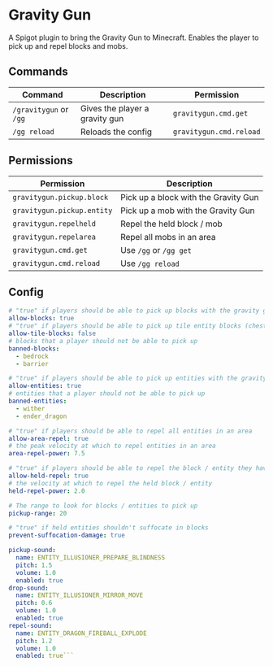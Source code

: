 # Gravity Gun

A Spigot plugin to bring the Gravity Gun to Minecraft.
Enables the player to pick up and repel blocks and mobs.

## Commands
Command | Description | Permission
--- | --- | ---
`/gravitygun` or `/gg` | Gives the player a gravity gun | `gravitygun.cmd.get`
`/gg reload` | Reloads the config | `gravitygun.cmd.reload`

## Permissions
Permission | Description
--- | ---
`gravitygun.pickup.block` | Pick up a block with the Gravity Gun
`gravitygun.pickup.entity` | Pick up a mob with the Gravity Gun
`gravitygun.repelheld` | Repel the held block / mob
`gravitygun.repelarea` | Repel all mobs in an area
`gravitygun.cmd.get` | Use `/gg` or `/gg get`
`gravitygun.cmd.reload` | Use `/gg reload`

## Config
```yaml
# "true" if players should be able to pick up blocks with the gravity gun
allow-blocks: true
# "true" if players should be able to pick up tile entity blocks (chests, signs, and similar blocks) with the gravity gun
allow-tile-blocks: false
# blocks that a player should not be able to pick up
banned-blocks:
  - bedrock
  - barrier

# "true" if players should be able to pick up entities with the gravity gun
allow-entities: true
# entities that a player should not be able to pick up
banned-entities:
  - wither
  - ender_dragon

# "true" if players should be able to repel all entities in an area
allow-area-repel: true
# the peak velocity at which to repel entities in an area
area-repel-power: 7.5

# "true" if players should be able to repel the block / entity they have held
allow-held-repel: true
# the velocity at which to repel the held block / entity
held-repel-power: 2.0

# The range to look for blocks / entities to pick up
pickup-range: 20

# "true" if held entities shouldn't suffocate in blocks
prevent-suffocation-damage: true

pickup-sound:
  name: ENTITY_ILLUSIONER_PREPARE_BLINDNESS
  pitch: 1.5
  volume: 1.0
  enabled: true
drop-sound:
  name: ENTITY_ILLUSIONER_MIRROR_MOVE
  pitch: 0.6
  volume: 1.0
  enabled: true
repel-sound:
  name: ENTITY_DRAGON_FIREBALL_EXPLODE
  pitch: 1.2
  volume: 1.0
  enabled: true```